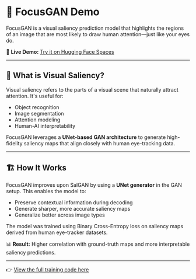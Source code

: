 # 🧠 FocusGAN Demo

FocusGAN is a visual saliency prediction model that highlights the regions of an image that are most likely to draw human attention—just like your eyes do.

🎯 **Live Demo:** [Try it on Hugging Face Spaces](https://huggingface.co/spaces/SaudF/focusgan-demo)

---

## 📸 What is Visual Saliency?

Visual saliency refers to the parts of a visual scene that naturally attract attention. It's useful for:

- Object recognition
- Image segmentation
- Attention modeling
- Human-AI interpretability

FocusGAN leverages a **UNet-based GAN architecture** to generate high-fidelity saliency maps that align closely with human eye-tracking data.

---

## 🏗️ How It Works

FocusGAN improves upon SalGAN by using a **UNet generator** in the GAN setup. This enables the model to:

- Preserve contextual information during decoding
- Generate sharper, more accurate saliency maps
- Generalize better across image types

The model was trained using Binary Cross-Entropy loss on saliency maps derived from human eye-tracker datasets.

📊 **Result:** Higher correlation with ground-truth maps and more interpretable saliency predictions.

---

👉 [View the full training code here](https://github.com/SaudF/focusgan)

